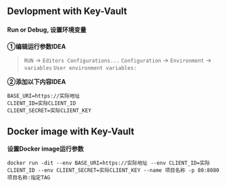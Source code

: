 ## Devlopment with Key-Vault 
#### Run or Debug, 设置环境变量
**①编辑运行参数IDEA**
>`RUN` -> `Editors Configurations...`
>`Configuration` -> `Environment` -> `variables`
>`User environment variables:`

**②添加以下内容IDEA**
```textmate
BASE_URI=https://实际地址
CLIENT_ID=实际CLIENT_ID
CLIENT_SECRET=实际CLIENT_KEY
```

## Docker image with Key-Vault
**设置Docker image运行参数**
```textmate
docker run -dit --env BASE_URI=https://实际地址 --env CLIENT_ID=实际CLIENT_ID --env CLIENT_SECRET=实际CLIENT_KEY --name 项目名称 -p 80:8080 项目名称:指定TAG
```

